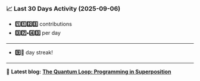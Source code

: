 <!--START_STATS-->
### 📈 Last 30 Days Activity (2025-09-06)  
- **1️⃣1️⃣2️⃣3️⃣** contributions  
- **3️⃣7️⃣•4️⃣3️⃣** per day
---
- **9️⃣🎱** day streak!
---
📝 **Latest blog:** [**The Quantum Loop: Programming in Superposition**](https://andriak.com/blog/quantum-loop)
<!--END_STATS-->
